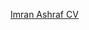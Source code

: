 [Imran Ashraf CV](https://docs.google.com/document/d/1h2tzuTrVyJubzj9CqOoaSN4W_yOJdrkrtbsolcp7wSw/edit?tab=t.0#heading=h.ozvs6hl7u023)
